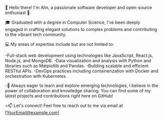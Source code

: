👋 Hello there! I'm Alin, a passionate software developer and open-source enthusiast 🚀.

🎓 Graduated with a degree in Computer Science, I've been deeply engaged in crafting elegant solutions to complex problems and contributing to the vibrant tech community.

💻 My areas of expertise include but are not limited to:

-Full-stack web development using technologies like JavaScript, React.js, Node.js, and MongoDB.
-Data visualization and analysis with Python and libraries such as Matplotlib and Pandas.
-Building scalable and efficient RESTful APIs.
-DevOps practices including containerization with Docker and orchestration with Kubernetes.

-🌱 Always eager to learn and explore emerging technologies, I believe in the power of collaboration and knowledge sharing. You can find some of my latest projects and contributions right here on GitHub!

=📫 Let's connect! Feel free to reach out to me via email at [YourEmail@example.com] 
